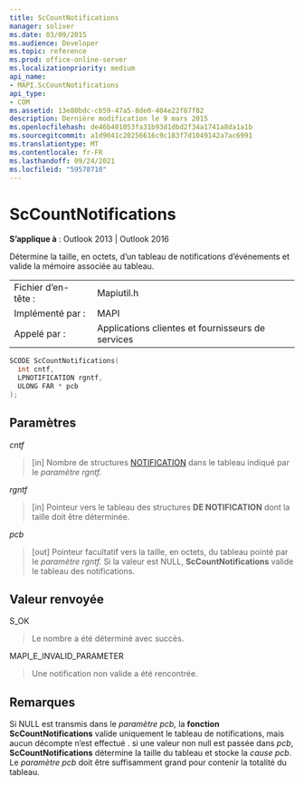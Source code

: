 ```yaml
---
title: ScCountNotifications
manager: soliver
ms.date: 03/09/2015
ms.audience: Developer
ms.topic: reference
ms.prod: office-online-server
ms.localizationpriority: medium
api_name:
- MAPI.ScCountNotifications
api_type:
- COM
ms.assetid: 13e80bdc-cb59-47a5-8de0-404e22f87f82
description: Dernière modification le 9 mars 2015
ms.openlocfilehash: de46b401053fa31b93d1dbd2f34a1741a8da1a1b
ms.sourcegitcommit: a1d9041c20256616c9c183f7d1049142a7ac6991
ms.translationtype: MT
ms.contentlocale: fr-FR
ms.lasthandoff: 09/24/2021
ms.locfileid: "59578710"
---
```

# <a name="sccountnotifications"></a>ScCountNotifications

  
  
**S’applique à** : Outlook 2013 | Outlook 2016 
  
Détermine la taille, en octets, d’un tableau de notifications d’événements et valide la mémoire associée au tableau.
  
|||
|:-----|:-----|
|Fichier d’en-tête :  <br/> |Mapiutil.h  <br/> |
|Implémenté par :  <br/> |MAPI  <br/> |
|Appelé par :  <br/> |Applications clientes et fournisseurs de services  <br/> |
   
```cpp
SCODE ScCountNotifications(
  int cntf,
  LPNOTIFICATION rgntf,
  ULONG FAR * pcb
);
```

## <a name="parameters"></a>Paramètres

 _cntf_
  
> [in] Nombre de structures [NOTIFICATION](notification.md) dans le tableau indiqué par le _paramètre rgntf._ 
    
 _rgntf_
  
> [in] Pointeur vers le tableau des structures **DE NOTIFICATION** dont la taille doit être déterminée. 
    
 _pcb_
  
> [out] Pointeur facultatif vers la taille, en octets, du tableau pointé par le _paramètre rgntf._ Si la valeur est NULL, **ScCountNotifications** valide le tableau des notifications. 
    
## <a name="return-value"></a>Valeur renvoyée

S_OK
  
> Le nombre a été déterminé avec succès.
    
MAPI_E_INVALID_PARAMETER
  
> Une notification non valide a été rencontrée.
    
## <a name="remarks"></a>Remarques

Si NULL est transmis dans le  _paramètre pcb,_ la **fonction ScCountNotifications** valide uniquement le tableau de notifications, mais aucun décompte n’est effectué . si une valeur non null est passée dans  _pcb_, **ScCountNotifications** détermine la taille du tableau et stocke la  _cause pcb_. Le  _paramètre pcb_ doit être suffisamment grand pour contenir la totalité du tableau. 
  

